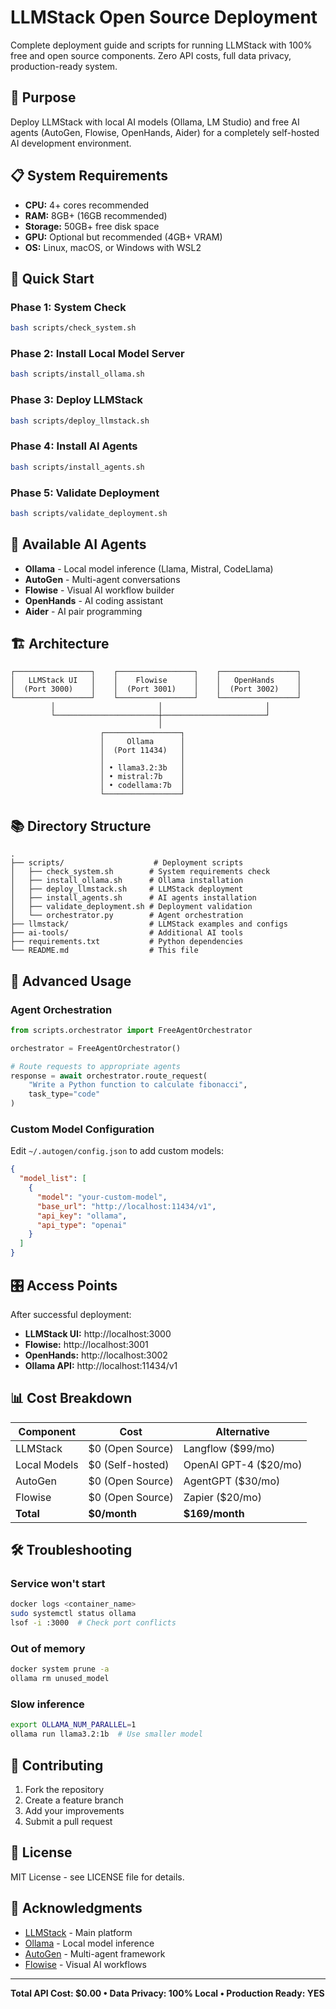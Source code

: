 # LLMStack Open Source Deployment

Complete deployment guide and scripts for running LLMStack with 100% free and open source components. Zero API costs, full data privacy, production-ready system.

## 🎯 Purpose

Deploy LLMStack with local AI models (Ollama, LM Studio) and free AI agents (AutoGen, Flowise, OpenHands, Aider) for a completely self-hosted AI development environment.

## 📋 System Requirements

- **CPU:** 4+ cores recommended
- **RAM:** 8GB+ (16GB recommended)
- **Storage:** 50GB+ free disk space
- **GPU:** Optional but recommended (4GB+ VRAM)
- **OS:** Linux, macOS, or Windows with WSL2

## 🚀 Quick Start

### Phase 1: System Check
```bash
bash scripts/check_system.sh
```

### Phase 2: Install Local Model Server
```bash
bash scripts/install_ollama.sh
```

### Phase 3: Deploy LLMStack
```bash
bash scripts/deploy_llmstack.sh
```

### Phase 4: Install AI Agents
```bash
bash scripts/install_agents.sh
```

### Phase 5: Validate Deployment
```bash
bash scripts/validate_deployment.sh
```

## 🧠 Available AI Agents

- **Ollama** - Local model inference (Llama, Mistral, CodeLlama)
- **AutoGen** - Multi-agent conversations
- **Flowise** - Visual AI workflow builder
- **OpenHands** - AI coding assistant
- **Aider** - AI pair programming

## 🏗️ Architecture

```
┌─────────────────┐    ┌─────────────────┐    ┌─────────────────┐
│   LLMStack UI   │    │    Flowise      │    │   OpenHands     │
│  (Port 3000)    │    │  (Port 3001)    │    │  (Port 3002)    │
└─────────────────┘    └─────────────────┘    └─────────────────┘
         │                       │                       │
         └───────────────────────┼───────────────────────┘
                                 │
                    ┌─────────────────┐
                    │     Ollama      │
                    │  (Port 11434)   │
                    │                 │
                    │ • llama3.2:3b   │
                    │ • mistral:7b    │
                    │ • codellama:7b  │
                    └─────────────────┘
```

## 📚 Directory Structure

```
.
├── scripts/                    # Deployment scripts
│   ├── check_system.sh        # System requirements check
│   ├── install_ollama.sh      # Ollama installation
│   ├── deploy_llmstack.sh     # LLMStack deployment
│   ├── install_agents.sh      # AI agents installation
│   ├── validate_deployment.sh # Deployment validation
│   └── orchestrator.py        # Agent orchestration
├── llmstack/                  # LLMStack examples and configs
├── ai-tools/                  # Additional AI tools
├── requirements.txt           # Python dependencies
└── README.md                  # This file
```

## 🔧 Advanced Usage

### Agent Orchestration
```python
from scripts.orchestrator import FreeAgentOrchestrator

orchestrator = FreeAgentOrchestrator()

# Route requests to appropriate agents
response = await orchestrator.route_request(
    "Write a Python function to calculate fibonacci",
    task_type="code"
)
```

### Custom Model Configuration
Edit `~/.autogen/config.json` to add custom models:
```json
{
  "model_list": [
    {
      "model": "your-custom-model",
      "base_url": "http://localhost:11434/v1",
      "api_key": "ollama",
      "api_type": "openai"
    }
  ]
}
```

## 🎛️ Access Points

After successful deployment:

- **LLMStack UI:** http://localhost:3000
- **Flowise:** http://localhost:3001
- **OpenHands:** http://localhost:3002
- **Ollama API:** http://localhost:11434/v1

## 📊 Cost Breakdown

| Component | Cost | Alternative |
|-----------|------|-------------|
| LLMStack | $0 (Open Source) | Langflow ($99/mo) |
| Local Models | $0 (Self-hosted) | OpenAI GPT-4 ($20/mo) |
| AutoGen | $0 (Open Source) | AgentGPT ($30/mo) |
| Flowise | $0 (Open Source) | Zapier ($20/mo) |
| **Total** | **$0/month** | **$169/month** |

## 🛠️ Troubleshooting

### Service won't start
```bash
docker logs <container_name>
sudo systemctl status ollama
lsof -i :3000  # Check port conflicts
```

### Out of memory
```bash
docker system prune -a
ollama rm unused_model
```

### Slow inference
```bash
export OLLAMA_NUM_PARALLEL=1
ollama run llama3.2:1b  # Use smaller model
```

## 🤝 Contributing

1. Fork the repository
2. Create a feature branch
3. Add your improvements
4. Submit a pull request

## 📄 License

MIT License - see LICENSE file for details.

## 🙏 Acknowledgments

- [LLMStack](https://github.com/trypromptly/LLMStack) - Main platform
- [Ollama](https://ollama.ai/) - Local model inference
- [AutoGen](https://github.com/microsoft/autogen) - Multi-agent framework
- [Flowise](https://flowiseai.com/) - Visual AI workflows

---

**Total API Cost: $0.00 • Data Privacy: 100% Local • Production Ready: YES**